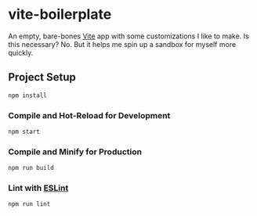 # vite-boilerplate

An empty, bare-bones [Vite](https://vitejs.dev) app with some customizations I
like to make.  Is this necessary?  No.  But it helps me spin up a sandbox for
myself more quickly.

## Project Setup

```sh
npm install
```

### Compile and Hot-Reload for Development

```sh
npm start
```

### Compile and Minify for Production

```sh
npm run build
```

### Lint with [ESLint](https://eslint.org/)

```sh
npm run lint
```
